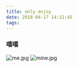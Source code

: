```yaml
---
title: only enjoy
date: 2018-04-17 14:31:45
tags:
---
```


### 嘻嘻
![me.jpg](https://upload-images.jianshu.io/upload_images/3406013-a61033f170d5f8bb.jpg?imageMogr2/auto-orient/strip%7CimageView2/2/w/1240)
![mine.jpg](https://upload-images.jianshu.io/upload_images/3406013-6833fc86f3ccd164.jpg?imageMogr2/auto-orient/strip%7CimageView2/2/w/1240)